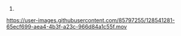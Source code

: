 1.
https://user-images.githubusercontent.com/85797255/128541281-65ecf699-aea4-4b3f-a23c-966d84a1c55f.mov
